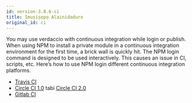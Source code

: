 ```yaml
---
id: version-3.8.6-ci
title: Imuṣiṣẹpọ Alainidaduro
original_id: ci
---
```


You may use verdaccio with continuous integration while login or publish. When using NPM to install a private module in a continuous integration environment for the first time, a brick wall is quickly hit. The NPM login command is designed to be used interactively. This causes an issue in CI, scripts, etc. Here’s how to use NPM login different continuous integration platforms.

- [Travis CI](https://remysharp.com/2015/10/26/using-travis-with-private-npm-deps)
- [Circle CI 1.0](https://circleci.com/docs/1.0/npm-login/) tabi [Circle CI 2.0](https://circleci.com/docs/2.0/deployment-integrations/#npm)
- [Gitlab CI](https://www.exclamationlabs.com/blog/continuous-deployment-to-npm-using-gitlab-ci/)